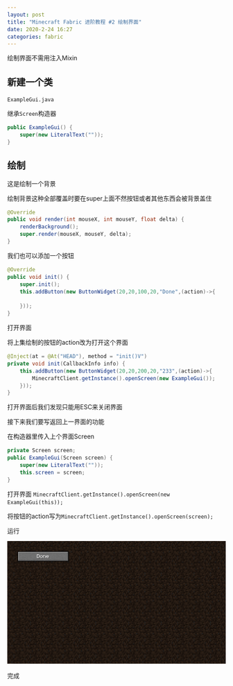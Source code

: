 ```yaml
---
layout: post
title: "Minecraft Fabric 进阶教程 #2 绘制界面"
date: 2020-2-24 16:27
categories: fabric
---
```


绘制界面不需用注入Mixin


## 新建一个类

`ExampleGui.java`

继承`Screen`构造器

```java
public ExampleGui() {
    super(new LiteralText(""));
}
```

## 绘制


这是绘制一个背景

绘制背景这种全部覆盖时要在super上面不然按钮或者其他东西会被背景盖住

```java
@Override
public void render(int mouseX, int mouseY, float delta) {
    renderBackground();
    super.render(mouseX, mouseY, delta);
}
```


我们也可以添加一个按钮
```java
@Override
public void init() {
    super.init();
    this.addButton(new ButtonWidget(20,20,100,20,"Done",(action)->{  
        
    }));
}
```
打开界面

将上集绘制的按钮的action改为打开这个界面
```java
@Inject(at = @At("HEAD"), method = "init()V")
private void init(CallbackInfo info) {
	this.addButton(new ButtonWidget(20,20,200,20,"233",(action)->{
		MinecraftClient.getInstance().openScreen(new ExampleGui());
	}));
}
```


打开界面后我们发现只能用ESC来关闭界面


接下来我们要写返回上一界面的功能


在构造器里传入上个界面Screen
```java
private Screen screen;
public ExampleGui(Screen screen) {
    super(new LiteralText(""));
    this.screen = screen;
}
```

打开界面 `MinecraftClient.getInstance().openScreen(new ExampleGui(this));`

将按钮的action写为`MinecraftClient.getInstance().openScreen(screen);`

运行


![2-1](/assets/fabric/s2-1.png)


完成